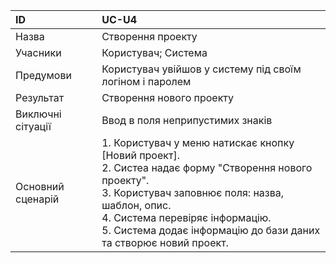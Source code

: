 | ID  | UC-U4  |
|:---|:---|
|Назва   | Створення проекту |
|Учасники   |Користувач; Система |
|Предумови  | Користувач увійшов у систему під своїм логіном і паролем |
|Результат| Створення нового проекту |
|Виключні сітуації|Ввод в поля неприпустимих знаків|
|Основний сценарій|1. Користувач у меню натискає кнопку [Новий проект].<br>2. Систеа надає форму "Створення нового проекту".<br>3. Користувач заповнює поля: назва, шаблон, опис.<br>4. Система перевіряє інформацію.<br>5. Система додає інформацію до бази даних та створює новий проект.
